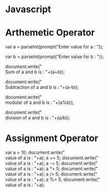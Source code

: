 # Javascript

# Arthemetic Operator

var a = parseInt(prompt("Enter value for a : "));

var b = parseInt(prompt("Enter value for b : "));

document.write("<br>Sum of a and b is : "+(a+b));

document.write("<br>Subtraction of a and b is : "+(a-b));

document.write("<br>modular of a and b is : "+(a%b));

document.write("<br>division of a and b is : "+(a/b));
     
# Assignment Operator

var a = 10;
document.write("<br> value of a is : "+a);
a += 5;
document.write("<br> value of a is : "+a);
a -= 5;
document.write("<br> value of a is : "+a);
a *= 5;
document.write("<br> value of a is : "+a);
a /= 5;
document.write("<br> value of a is : "+a);
a %= 5;
document.write("<br> value of a is : "+a);
